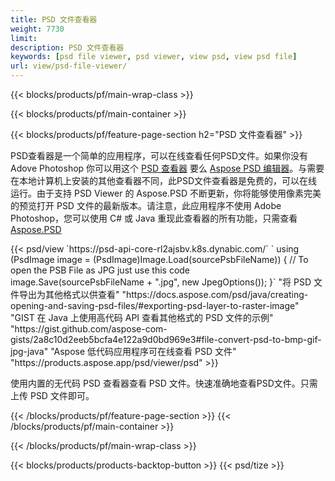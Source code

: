 ```yaml
---
title: PSD 文件查看器
weight: 7730
limit: 
description: PSD 文件查看器
keywords: [psd file viewer, psd viewer, view psd, view psd file]
url: view/psd-file-viewer/
---
```


{{< blocks/products/pf/main-wrap-class >}}

{{< blocks/products/pf/main-container >}}

{{< blocks/products/pf/feature-page-section h2="PSD 文件查看器" >}}
<p>PSD查看器是一个简单的应用程序，可以在线查看任何PSD文件。如果你没有 Adove Photoshop 你可以用这个 <a href="/psd/view/psd-file-viewer">PSD 查看器</a> 要么 <a href="https://products.aspose.app/psd/editor">Aspose PSD 编辑器</a>。与需要在本地计算机上安装的其他查看器不同，此PSD文件查看器是免费的，可以在线运行。由于支持 PSD Viewer 的 Aspose.PSD 不断更新，你将能够使用像素完美的预览打开 PSD 文件的最新版本。请注意，此应用程序不使用 Adobe Photoshop，您可以使用 C# 或 Java 重现此查看器的所有功能，只需查看 <a href="https://products.aspose.com/psd">Aspose.PSD</a></p>
{{< psd/view `https://psd-api-core-rl2ajsbv.k8s.dynabic.com/` 
`    using (PsdImage image = (PsdImage)Image.Load(sourcePsbFileName))
    {
	    // To open the PSB File as JPG just use this code
        image.Save(sourcePsbFileName + ".jpg",  new JpegOptions());
    }` 
"将 PSD 文件导出为其他格式以供查看" "https://docs.aspose.com/psd/java/creating-opening-and-saving-psd-files/#exporting-psd-layer-to-raster-image" 
"GIST 在 Java 上使用高代码 API 查看其他格式的 PSD 文件的示例" "https://gist.github.com/aspose-com-gists/2a8c10d2eeb5bcfa4e122a9d0bd969e3#file-convert-psd-to-bmp-gif-jpg-java" 
"Aspose 低代码应用程序可在线查看 PSD 文件" "https://products.aspose.app/psd/viewer/psd" >}}
<p>使用内置的无代码 PSD 查看器查看 PSD 文件。快速准确地查看PSD文件。只需上传 PSD 文件即可。</p>
{{< /blocks/products/pf/feature-page-section >}}
{{< /blocks/products/pf/main-container >}}


{{< /blocks/products/pf/main-wrap-class >}}

{{< blocks/products/products-backtop-button >}}
{{< psd/tize >}}
